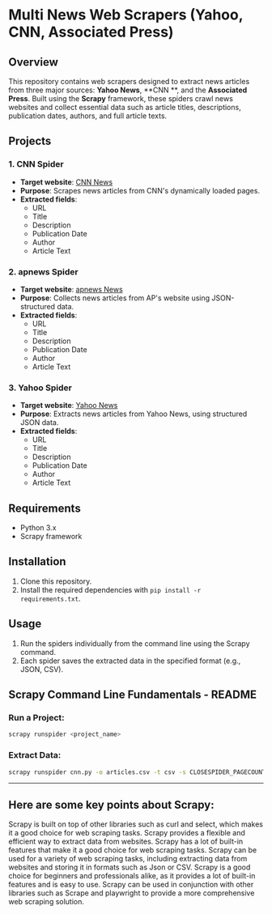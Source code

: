# Multi News Web Scrapers (Yahoo, CNN, Associated Press)

## Overview

This repository contains web scrapers designed to extract news articles from three major sources: **Yahoo News**, **CNN
**, and the **Associated Press**. Built using the **Scrapy** framework, these spiders crawl news websites and collect
essential data such as article titles, descriptions, publication dates, authors, and full article texts.

## Projects

### 1. CNN Spider

- **Target website**: [CNN News](https://edition.cnn.com/)
- **Purpose**: Scrapes news articles from CNN's dynamically loaded pages.
- **Extracted fields**:
    - URL
    - Title
    - Description
    - Publication Date
    - Author
    - Article Text

### 2. apnews Spider

- **Target website**: [apnews News](https://apnews.com/)
- **Purpose**: Collects news articles from AP's website using JSON-structured data.
- **Extracted fields**:
    - URL
    - Title
    - Description
    - Publication Date
    - Author
    - Article Text

### 3. Yahoo Spider

- **Target website**: [Yahoo News](https://news.yahoo.com/)
- **Purpose**: Extracts news articles from Yahoo News, using structured JSON data.
- **Extracted fields**:
    - URL
    - Title
    - Description
    - Publication Date
    - Author
    - Article Text

## Requirements

- Python 3.x
- Scrapy framework

## Installation

1. Clone this repository.
2. Install the required dependencies with `pip install -r requirements.txt`.

## Usage

1. Run the spiders individually from the command line using the Scrapy command.
2. Each spider saves the extracted data in the specified format (e.g., JSON, CSV).

## Scrapy Command Line Fundamentals - README

### **Run a Project:**

   ```bash
   scrapy runspider <project_name>
   ```

### **Extract Data:**

   ```bash
   scrapy runspider cnn.py -o articles.csv -t csv -s CLOSESPIDER_PAGECOUNT=10

   ```

------------

## Here are some key points about Scrapy:

Scrapy is built on top of other libraries such as curl and select, which makes it a good choice for web scraping tasks.
Scrapy provides a flexible and efficient way to extract data from websites.
Scrapy has a lot of built-in features that make it a good choice for web scraping tasks.
Scrapy can be used for a variety of web scraping tasks, including extracting data from websites and storing it in
formats such as Json or CSV.
Scrapy is a good choice for beginners and professionals alike, as it provides a lot of built-in features and is easy to
use.
Scrapy can be used in conjunction with other libraries such as Scrape and playwright to provide a more comprehensive web
scraping solution.